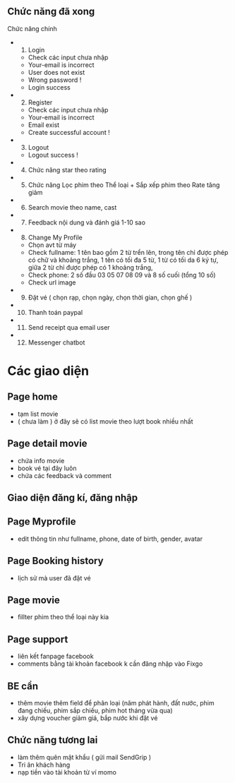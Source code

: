 ## Chức năng đã xong

Chức năng chính

- 1. Login
  - Check các input chưa nhập
  - Your-email is incorrect
  - User does not exist
  - Wrong password !
  - Login success
- 2. Register
  - Check các input chưa nhập
  - Your-email is incorrect
  - Email exist
  - Create successful account !
- 3. Logout
  - Logout success !
- 4. Chức năng star theo rating
- 5. Chức năng Lọc phim theo Thể loại + Sắp xếp phim theo Rate tăng giảm
- 6. Search movie theo name, cast
- 7. Feedback nội dung và đánh giá 1-10 sao
- 8. Change My Profile
  - Chọn avt từ máy
  - Check fullname: 1 tên bao gồm 2 từ trển lên,
    trong tên chỉ được phép có chữ và khoảng trắng,
    1 tên có tối đa 5 từ,
    1 từ có tối da 6 ký tự,
    giữa 2 từ chỉ được phép có 1 khoảng trắng,
  - Check phone: 2 số đầu 03 05 07 08 09 và 8 số cuối (tổng 10 số)
  - Check url image
- 9. Đặt vé ( chọn rạp, chọn ngày, chọn thời gian, chọn ghế )
- 10. Thanh toán paypal
- 11. Send receipt qua email user
- 12. Messenger chatbot

# Các giao diện

## Page home

- tạm list movie
- ( chưa làm ) ở đây sẽ có list movie theo lượt book nhiều nhất

## Page detail movie

- chứa info movie
- book vé tại đây luôn
- chứa các feedback và comment

## Giao diện đăng kí, đăng nhập

## Page Myprofile

- edit thông tin như fullname, phone, date of birth, gender, avatar

## Page Booking history

- lịch sử mà user đã đặt vé

## Page movie

- fillter phim theo thể loại này kia

## Page support

- liên kết fanpage facebook
- comments bằng tài khoản facebook k cần đăng nhập vào Fixgo

## BE cần

- thêm movie thêm field để phân loại (năm phát hành, đất nước, phim đang chiếu, phim sắp chiếu, phim hot tháng vừa qua)
- xây dựng voucher giảm giá, bắp nước khi đặt vé

## Chức năng tương lai

- làm thêm quên mật khẩu ( gửi mail SendGrip )
- Tri ân khách hàng
- nạp tiền vào tài khoản từ ví momo
